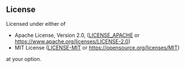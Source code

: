 ## License

Licensed under either of

- Apache License, Version 2.0, ([LICENSE_APACHE](LICENSES/LICENSE-APACHE) or https://www.apache.org/licenses/LICENSE-2.0)
- MIT License ([LICENSE-MIT](LICENSES/LICENSE-MIT) or https://opensource.org/licenses/MIT)

at your option.
